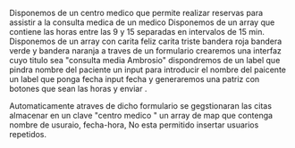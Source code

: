 

Disponemos de un centro medico que permite realizar reservas para assistir a la consulta medica de un medico
Disponemos de un array que contiene las horas entre las 9 y 15 separadas en intervalos de 15 min.
Disponemos de un array con carita feliz carita triste bandera roja bandera verde y bandera naranja 
a traves de un formulario crearemos una interfaz cuyo titulo sea "consulta media Ambrosio" dispondremos de un label que pindra nombre del paciente 
un input para introducir el nombre del paicente un label que ponga fecha input fecha y generaremos una patriz con botones que sean las horas y enviar .

Automaticamente atraves de dicho formulario se gegstionaran las citas almacenar en un clave "centro medico " un array de map que contenga nombre de usuraio, fecha-hora,
No esta permitido insertar usuarios repetidos.
